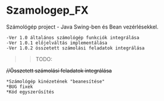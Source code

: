 # Szamologep_FX

Számológép project - Java Swing-ben és Bean vezérlésekkel.

	-Ver 1.0 általános számológép funkciók integrálása
	-Ver 1.0.1 előjelváltás implementálása
	-Ver 1.0.2 összetett számolási feladatok integrálása

>>TODO:

 <s>   //Összetett számolási feladatok integrálása </s>
 
	*Számológép kinézetének "beanesítése"
	*BUG fixek
	*Kód egyszerűsítés  
